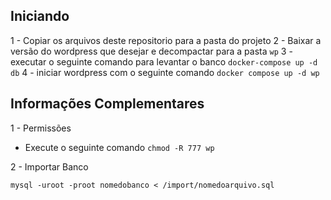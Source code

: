 ## Iniciando
1 - Copiar os arquivos deste repositorio para a pasta do projeto
2 - Baixar a versão do wordpress que desejar e decompactar para a pasta `wp`
3 - executar o seguinte comando para levantar o banco `docker-compose up -d db`
4 - iniciar wordpress com o seguinte comando `docker compose up -d wp`

## Informações Complementares
1 - Permissões
- Execute o seguinte comando `chmod -R 777 wp`

2 - Importar Banco  
```
mysql -uroot -proot nomedobanco < /import/nomedoarquivo.sql
```

